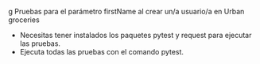 ﻿g Pruebas para el parámetro firstName al crear un/a usuario/a en Urban groceries
- Necesitas tener instalados los paquetes pytest y request para ejecutar las pruebas.
- Ejecuta todas las pruebas con el comando pytest.
